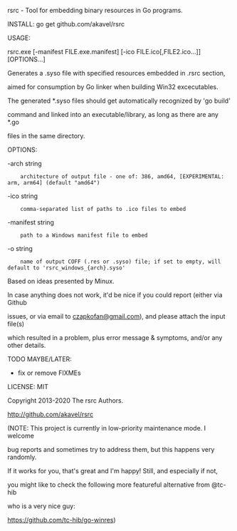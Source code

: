 rsrc - Tool for embedding binary resources in Go programs.

INSTALL: go get github.com/akavel/rsrc

USAGE:

rsrc.exe [-manifest FILE.exe.manifest] [-ico FILE.ico[,FILE2.ico...]] [OPTIONS...]
  Generates a .syso file with specified resources embedded in .rsrc section,
  aimed for consumption by Go linker when building Win32 excecutables.

The generated *.syso files should get automatically recognized by 'go build'
command and linked into an executable/library, as long as there are any *.go
files in the same directory.

OPTIONS:
  -arch string
    	architecture of output file - one of: 386, amd64, [EXPERIMENTAL: arm, arm64] (default "amd64")
  -ico string
    	comma-separated list of paths to .ico files to embed
  -manifest string
    	path to a Windows manifest file to embed
  -o string
    	name of output COFF (.res or .syso) file; if set to empty, will default to 'rsrc_windows_{arch}.syso'

Based on ideas presented by Minux.

In case anything does not work, it'd be nice if you could report (either via Github
issues, or via email to czapkofan@gmail.com), and please attach the input file(s)
which resulted in a problem, plus error message & symptoms, and/or any other details.

TODO MAYBE/LATER:
- fix or remove FIXMEs

LICENSE: MIT
  Copyright 2013-2020 The rsrc Authors.

http://github.com/akavel/rsrc

(NOTE: This project is currently in low-priority maintenance mode. I welcome
 bug reports and sometimes try to address them, but this happens very randomly.
 If it works for you, that's great and I'm happy! Still, and especially if not,
 you might like to check the following more featureful alternative from @tc-hib
 who is a very nice guy:
 https://github.com/tc-hib/go-winres)

